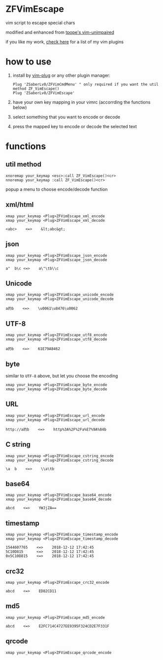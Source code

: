 # ZFVimEscape

vim script to escape special chars

modified and enhanced from [tpope's vim-unimpaired](https://github.com/tpope/vim-unimpaired)

if you like my work, [check here](https://github.com/ZSaberLv0?utf8=%E2%9C%93&tab=repositories&q=ZFVim) for a list of my vim plugins


# how to use

1. install by [vim-plug](https://github.com/junegunn/vim-plug) or any other plugin manager:

    ```
    Plug 'ZSaberLv0/ZFVimCmdMenu' " only required if you want the util method ZF_VimEscape()
    Plug 'ZSaberLv0/ZFVimEscape'
    ```

1. have your own key mapping in your vimrc (accorrding the functions below)
1. select something that you want to encode or decode
1. press the mapped key to encode or decode the selected text


# functions

## util method

```
xnoremap your_keymap <esc>:call ZF_VimEscape()<cr>
nnoremap your_keymap :call ZF_VimEscape()<cr>
```

popup a menu to choose encode/decode function

## xml/html

```
xmap your_keymap <Plug>ZFVimEscape_xml_encode
xmap your_keymap <Plug>ZFVimEscape_xml_decode
```

```
<abc>    <=>    &lt;abc&gt;
```

## json

```
xmap your_keymap <Plug>ZFVimEscape_json_encode
xmap your_keymap <Plug>ZFVimEscape_json_decode
```

```
a"  b\c <=>    a\"\tb\\c
```

## Unicode

```
xmap your_keymap <Plug>ZFVimEscape_unicode_encode
xmap your_keymap <Plug>ZFVimEscape_unicode_decode
```

```
a的b    <=>    \u0061\u8476\u0062
```

## UTF-8

```
xmap your_keymap <Plug>ZFVimEscape_utf8_encode
xmap your_keymap <Plug>ZFVimEscape_utf8_decode
```

```
a的b    <=>    61E79A8462
```

## byte

similar to `UTF-8` above, but let you choose the encoding

```
xmap your_keymap <Plug>ZFVimEscape_byte_encode
xmap your_keymap <Plug>ZFVimEscape_byte_decode
```

## URL

```
xmap your_keymap <Plug>ZFVimEscape_url_encode
xmap your_keymap <Plug>ZFVimEscape_url_decode
```

```
http://a的b    <=>    http%3A%2F%2Fa%E7%9A%84b
```

## C string

```
xmap your_keymap <Plug>ZFVimEscape_cstring_encode
xmap your_keymap <Plug>ZFVimEscape_cstring_decode
```

```
\a  b    <=>    \\a\tb
```

## base64

```
xmap your_keymap <Plug>ZFVimEscape_base64_encode
xmap your_keymap <Plug>ZFVimEscape_base64_decode
```

```
abcd    <=>    YWJjZA==
```

## timestamp

```
xmap your_keymap <Plug>ZFVimEscape_timestamp_encode
xmap your_keymap <Plug>ZFVimEscape_timestamp_decode
```

```
1544607765    <=>    2018-12-12 17:42:45
5C10D815      <=>    2018-12-12 17:42:45
0x5C10D815    <=>    2018-12-12 17:42:45
```

## crc32

```
xmap your_keymap <Plug>ZFVimEscape_crc32_encode
```

```
abcd    <=>    ED82CD11
```

## md5

```
xmap your_keymap <Plug>ZFVimEscape_md5_encode
```

```
abcd    <=>    E2FC714C4727EE9395F324CD2E7F331F
```

## qrcode

```
xmap your_keymap <Plug>ZFVimEscape_qrcode_encode
```

